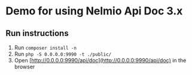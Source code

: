 # Demo for using Nelmio Api Doc 3.x

## Run instructions
1. Run `composer install -n`
2. Run `php -S 0.0.0.0:9990 -t ./public/`
3. Open [http://0.0.0.0:9990/api/doc](http://0.0.0.0:9990/api/doc) in the browser
